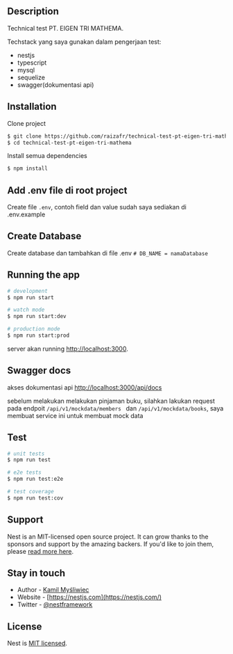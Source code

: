 ## Description

Technical test PT. EIGEN TRI MATHEMA.

Techstack yang saya gunakan dalam pengerjaan test:

- nestjs
- typescript
- mysql
- sequelize
- swagger(dokumentasi api)

## Installation

Clone project

```bash
$ git clone https://github.com/raizafr/technical-test-pt-eigen-tri-mathema.git
$ cd technical-test-pt-eigen-tri-mathema
```

Install semua dependencies

```bash
$ npm install
```

## Add .env file di root project

Create file `.env`, contoh field dan value sudah saya sediakan di .env.example

## Create Database

Create database dan tambahkan di file .env `# DB_NAME = namaDatabase`

## Running the app

```bash
# development
$ npm run start

# watch mode
$ npm run start:dev

# production mode
$ npm run start:prod
```

server akan running [http://localhost:3000](http://localhost:3000).

## Swagger docs

akses dokumentasi api [http://localhost:3000/api/docs](http://localhost:3000/api/docs)

sebelum melakukan melakukan pinjaman buku, silahkan lakukan request pada endpoit `/api/v1/mockdata/members ` dan `/api/v1/mockdata/books`, saya membuat service ini untuk membuat mock data

## Test

```bash
# unit tests
$ npm run test

# e2e tests
$ npm run test:e2e

# test coverage
$ npm run test:cov
```

## Support

Nest is an MIT-licensed open source project. It can grow thanks to the sponsors and support by the amazing backers. If you'd like to join them, please [read more here](https://docs.nestjs.com/support).

## Stay in touch

- Author - [Kamil Myśliwiec](https://kamilmysliwiec.com)
- Website - [https://nestjs.com](https://nestjs.com/)
- Twitter - [@nestframework](https://twitter.com/nestframework)

## License

Nest is [MIT licensed](LICENSE).
